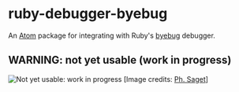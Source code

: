 # ruby-debugger-byebug

An [Atom](https://atom.io/) package for integrating with Ruby's [byebug](https://github.com/deivid-rodriguez/byebug) debugger.

## WARNING: not yet usable (work in progress)

![Not yet usable: work in progress](https://upload.wikimedia.org/wikipedia/commons/2/28/Fresque-251-rue-jean-jaures3.jpg)
[Image credits: [Ph. Saget](https://commons.wikimedia.org/wiki/File%3AFresque-251-rue-jean-jaures3.jpg)]
